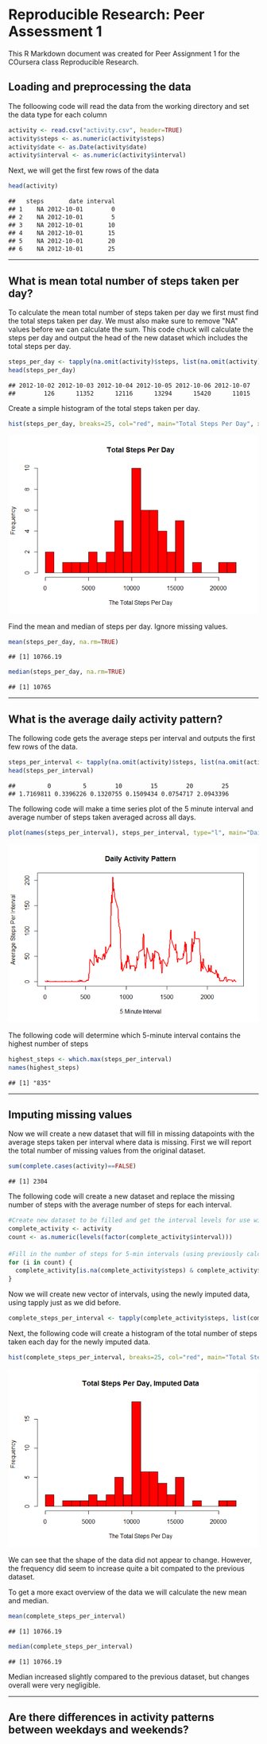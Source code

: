 # Reproducible Research: Peer Assessment 1

This R Markdown document was created for Peer Assignment 1 for the COursera class Reproducible Research. 

## Loading and preprocessing the data

The folloowing code will read the data from the working directory and set the data type for each column


```r
activity <- read.csv("activity.csv", header=TRUE)
activity$steps <- as.numeric(activity$steps)
activity$date <- as.Date(activity$date)
activity$interval <- as.numeric(activity$interval)
```

Next, we will get the first few rows of the data


```r
head(activity)
```

```
##   steps       date interval
## 1    NA 2012-10-01        0
## 2    NA 2012-10-01        5
## 3    NA 2012-10-01       10
## 4    NA 2012-10-01       15
## 5    NA 2012-10-01       20
## 6    NA 2012-10-01       25
```

***
## What is mean total number of steps taken per day?

To calculate the mean total number of steps taken per day we first must find the total steps taken per day. We must also make sure to remove "NA" values before we can calculate the sum. This code chuck will calculate the steps per day and output the head of the new dataset which includes the total steps per day.


```r
steps_per_day <- tapply(na.omit(activity)$steps, list(na.omit(activity)$date), sum)
head(steps_per_day)
```

```
## 2012-10-02 2012-10-03 2012-10-04 2012-10-05 2012-10-06 2012-10-07 
##        126      11352      12116      13294      15420      11015
```

Create a simple histogram of the total steps taken per day.


```r
hist(steps_per_day, breaks=25, col="red", main="Total Steps Per Day", xlab="The Total Steps Per Day", ylab="Frequency")
```

![](./PA1_template_files/figure-html/unnamed-chunk-4-1.png) 

Find the mean and median of steps per day. Ignore missing values.   


```r
mean(steps_per_day, na.rm=TRUE)
```

```
## [1] 10766.19
```

```r
median(steps_per_day, na.rm=TRUE)
```

```
## [1] 10765
```

***
## What is the average daily activity pattern?

The following code gets the average steps per interval and outputs the first few rows of the data.


```r
steps_per_interval <- tapply(na.omit(activity)$steps, list(na.omit(activity)$interval), mean)
head(steps_per_interval)
```

```
##         0         5        10        15        20        25 
## 1.7169811 0.3396226 0.1320755 0.1509434 0.0754717 2.0943396
```

The following code will make a time series plot of the 5 minute interval and average number of steps taken averaged across all days.


```r
plot(names(steps_per_interval), steps_per_interval, type="l", main="Daily Activity Pattern", xlab="5 Minute Interval", ylab="Average Steps Per Interval", col="red", lwd=2)
```

![](./PA1_template_files/figure-html/unnamed-chunk-7-1.png) 

The following code will determine which 5-minute interval contains the highest number of steps


```r
highest_steps <- which.max(steps_per_interval)
names(highest_steps)
```

```
## [1] "835"
```

***
## Imputing missing values

Now we will create a new dataset that will fill in missing datapoints with the average steps taken per interval where data is missing. First we will report the total number of missing values from the original dataset.


```r
sum(complete.cases(activity)==FALSE)
```

```
## [1] 2304
```

The following code will create a new dataset and replace the missing number of steps with the average number of steps for each interval. 


```r
#Create new dataset to be filled and get the interval levels for use with for loop
complete_activity <- activity
count <- as.numeric(levels(factor(complete_activity$interval)))

#Fill in the number of steps for 5-min intervals (using previously calculated steps_per_interval means) with missing values using a for loop
for (i in count) {
  complete_activity[is.na(complete_activity$steps) & complete_activity$interval == i, 1] <- steps_per_interval[names(steps_per_interval) == i][[1]]
} 
```

Now we will create new vector of intervals, using the newly imputed data, using tapply just as we did before.


```r
complete_steps_per_interval <- tapply(complete_activity$steps, list(complete_activity$date), sum)
```

Next, the following code will create a histogram of the total number of steps taken each day for the newly imputed data. 


```r
hist(complete_steps_per_interval, breaks=25, col="red", main="Total Steps Per Day, Imputed Data", xlab="The Total Steps Per Day", ylab="Frequency")
```

![](./PA1_template_files/figure-html/unnamed-chunk-12-1.png) 

We can see that the shape of the data did not appear to change. However, the frequency did seem to increase quite a bit compated to the previous dataset. 

To get a more exact overview of the data we will calculate the new mean and median.


```r
mean(complete_steps_per_interval)
```

```
## [1] 10766.19
```

```r
median(complete_steps_per_interval)
```

```
## [1] 10766.19
```

Median increased slightly compared to the previous dataset, but changes overall were very negligible. 

***
## Are there differences in activity patterns between weekdays and weekends?


